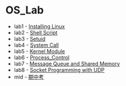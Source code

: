 # OS_Lab

* lab1 - [Installing Linux](<http://example.com/>)
* lab2 - [Shell Script](lab2)
* lab3 - [Setuid](lab3)
* lab4 - [System Call](<http://example.com/>)
* lab5 - [Kernel Module](<http://example.com/>)
* lab6 - [Process_Control](<http://example.com/>)
* lab7 - [Message Queue and Shared Memory](<http://example.com/>)
* lab8 - [Socket Programming with UDP](<http://example.com/>)
* mid - [期中考](<http://example.com/>)

